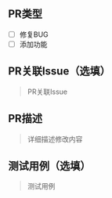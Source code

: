 ## PR类型

- [ ] 修复BUG
- [ ] 添加功能

## PR关联Issue（选填）

> PR关联Issue

## PR描述

> 详细描述修改内容

## 测试用例（选填）

> 测试用例